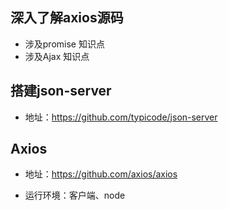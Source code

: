 ## 深入了解axios源码
  * 涉及promise 知识点
  * 涉及Ajax 知识点 

## 搭建json-server 
  * 地址：https://github.com/typicode/json-server

## Axios
  * 地址：https://github.com/axios/axios
  - 运行环境：客户端、node